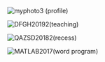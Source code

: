 ![myphoto3](https://user-images.githubusercontent.com/100748608/156506605-53139151-3bbc-4003-9b08-0e9dbab63843.png) (profile)

![DFGH20192](https://user-images.githubusercontent.com/100748608/156588658-e3b20be1-0085-47b0-83bd-76dc6daa6d87.jpg)(teaching)

![QAZSD20182](https://user-images.githubusercontent.com/100748608/156588919-5652adcf-a6e4-4998-af79-c2377d248b3d.jpg)(recess)

![MATLAB2017](https://user-images.githubusercontent.com/100748608/156571004-bec4ead8-e25a-4d1c-b389-f4815716b85f.jpg)(word program)

